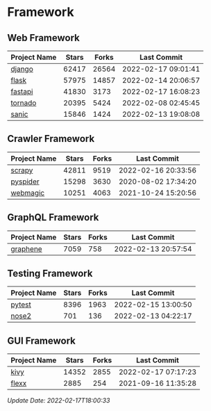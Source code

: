 # Framework

## Web Framework
| Project Name | Stars | Forks | Last Commit |
| ------------ | ----- | ----- | ----------- |
| [django](https://github.com/django/django) | 62417 | 26564 | 2022-02-17 09:01:41 |
| [flask](https://github.com/pallets/flask) | 57975 | 14857 | 2022-02-14 20:06:57 |
| [fastapi](https://github.com/tiangolo/fastapi) | 41830 | 3173 | 2022-02-17 16:08:23 |
| [tornado](https://github.com/tornadoweb/tornado) | 20395 | 5424 | 2022-02-08 02:45:45 |
| [sanic](https://github.com/sanic-org/sanic) | 15846 | 1424 | 2022-02-13 19:08:08 |

## Crawler Framework
| Project Name | Stars | Forks | Last Commit |
| ------------ | ----- | ----- | ----------- |
| [scrapy](https://github.com/scrapy/scrapy) | 42811 | 9519 | 2022-02-16 20:33:56 |
| [pyspider](https://github.com/binux/pyspider) | 15298 | 3630 | 2020-08-02 17:34:20 |
| [webmagic](https://github.com/code4craft/webmagic) | 10251 | 4063 | 2021-10-24 15:20:56 |

## GraphQL Framework
| Project Name | Stars | Forks | Last Commit |
| ------------ | ----- | ----- | ----------- |
| [graphene](https://github.com/graphql-python/graphene) | 7059 | 758 | 2022-02-13 20:57:54 |

## Testing Framework
| Project Name | Stars | Forks | Last Commit |
| ------------ | ----- | ----- | ----------- |
| [pytest](https://github.com/pytest-dev/pytest) | 8396 | 1963 | 2022-02-15 13:00:50 |
| [nose2](https://github.com/nose-devs/nose2) | 701 | 136 | 2022-02-13 04:22:17 |

## GUI Framework
| Project Name | Stars | Forks | Last Commit |
| ------------ | ----- | ----- | ----------- |
| [kivy](https://github.com/kivy/kivy) | 14352 | 2855 | 2022-02-17 07:17:23 |
| [flexx](https://github.com/flexxui/flexx) | 2885 | 254 | 2021-09-16 11:35:28 |

*Update Date: 2022-02-17T18:00:33*
